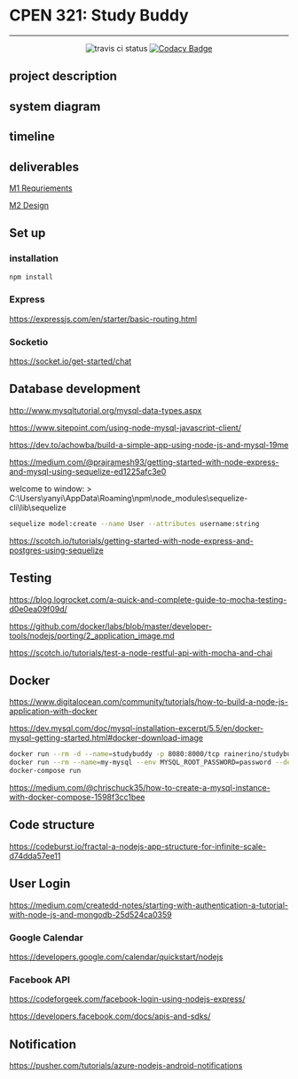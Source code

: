 # CPEN 321: Study Buddy

---
<div align=center>

![travis ci status](https://travis-ci.org/Rainerino/CPEN-321.svg?branch=backend)
[![Codacy Badge](https://api.codacy.com/project/badge/Grade/8c21d927da1d4ac0b30a041415aef552)](https://www.codacy.com/manual/Rainerino/CPEN-321?utm_source=github.com&amp;utm_medium=referral&amp;utm_content=Rainerino/CPEN-321&amp;utm_campaign=Badge_Grade)

</div>

## project description

## system diagram

## timeline

## deliverables

[M1 Requriements](deliverables/M1_Requirement.pdf)

[M2 Design](deliverables/M2_Design.pdf)



## Set up

### installation
```bash
npm install 
```

### Express

https://expressjs.com/en/starter/basic-routing.html



### Socketio

https://socket.io/get-started/chat



## Database development 

http://www.mysqltutorial.org/mysql-data-types.aspx

https://www.sitepoint.com/using-node-mysql-javascript-client/

https://dev.to/achowba/build-a-simple-app-using-node-js-and-mysql-19me

https://medium.com/@prajramesh93/getting-started-with-node-express-and-mysql-using-sequelize-ed1225afc3e0

welcome to window: > C:\Users\yanyi\AppData\Roaming\npm\node_modules\sequelize-cli\lib\sequelize

```bash
sequelize model:create --name User --attributes username:string

```

https://scotch.io/tutorials/getting-started-with-node-express-and-postgres-using-sequelize



## Testing

https://blog.logrocket.com/a-quick-and-complete-guide-to-mocha-testing-d0e0ea09f09d/

https://github.com/docker/labs/blob/master/developer-tools/nodejs/porting/2_application_image.md

 https://scotch.io/tutorials/test-a-node-restful-api-with-mocha-and-chai 




## Docker
https://www.digitalocean.com/community/tutorials/how-to-build-a-node-js-application-with-docker

https://dev.mysql.com/doc/mysql-installation-excerpt/5.5/en/docker-mysql-getting-started.html#docker-download-image

```bash
docker run --rm -d --name=studybuddy -p 8080:8000/tcp rainerino/studybuddy        
docker run --rm --name=my-mysql --env MYSQL_ROOT_PASSWORD=password --detach --publish 3306:3306 mysql:5.7.24
docker-compose run 
```

https://medium.com/@chrischuck35/how-to-create-a-mysql-instance-with-docker-compose-1598f3cc1bee



## Code structure

https://codeburst.io/fractal-a-nodejs-app-structure-for-infinite-scale-d74dda57ee11



## User Login

 https://medium.com/createdd-notes/starting-with-authentication-a-tutorial-with-node-js-and-mongodb-25d524ca0359 

### Google Calendar

 https://developers.google.com/calendar/quickstart/nodejs 

### Facebook API

 https://codeforgeek.com/facebook-login-using-nodejs-express/ 

 https://developers.facebook.com/docs/apis-and-sdks/ 



## Notification

 https://pusher.com/tutorials/azure-nodejs-android-notifications 



